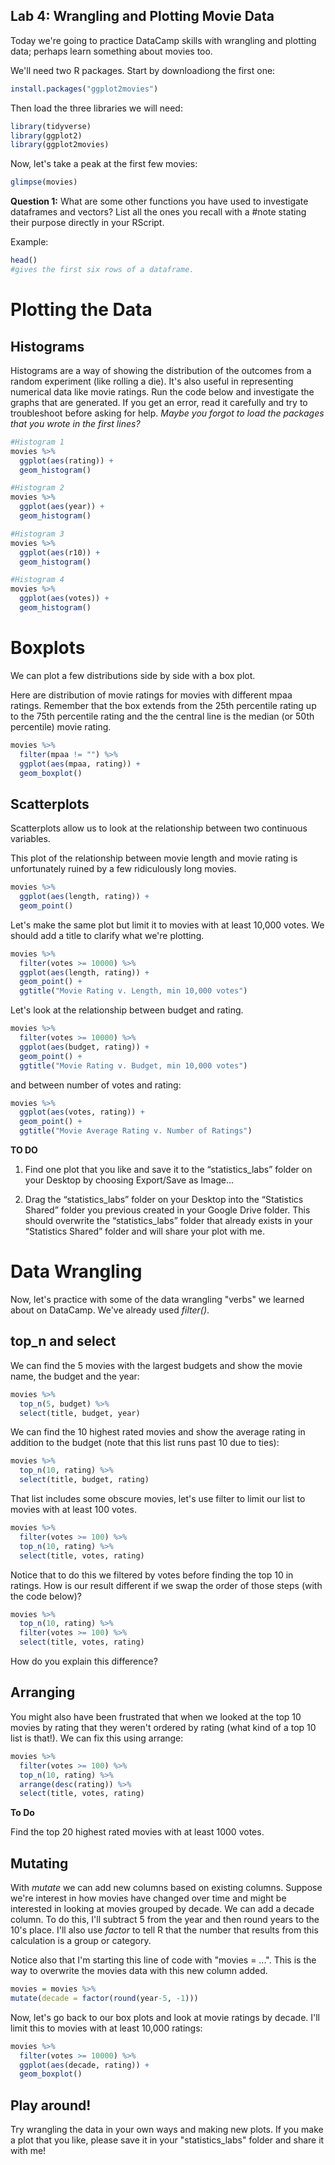 Lab 4: Wrangling and Plotting Movie Data
--------------------------------------------

Today we're going to practice DataCamp skills with wrangling and plotting data; perhaps learn something about movies too.

We'll need two R packages.  Start by downloadiong the first one:
```r
install.packages("ggplot2movies")
```

Then load the three libraries we will need:
```r
library(tidyverse)
library(ggplot2)
library(ggplot2movies)
```

Now, let's take a peak at the first few movies:
```r
glimpse(movies)
```

**Question 1:** What are some other functions you have used to investigate dataframes and vectors? List all the ones you recall with a #note stating their purpose directly in your RScript.

Example: 
```r
head() 
#gives the first six rows of a dataframe.
```

# Plotting the Data

## Histograms

Histograms are a way of showing the distribution of the outcomes from a random experiment (like rolling a die). It's also useful in representing numerical data like movie ratings. Run the code below and investigate the graphs that are generated. If you get an error, read it carefully and try to troubleshoot before asking for help. *Maybe you forgot to load the packages that you wrote in the first lines?*

```r
#Histogram 1
movies %>% 
  ggplot(aes(rating)) + 
  geom_histogram()

#Histogram 2
movies %>% 
  ggplot(aes(year)) +
  geom_histogram()

#Histogram 3
movies %>% 
  ggplot(aes(r10)) + 
  geom_histogram()

#Histogram 4
movies %>% 
  ggplot(aes(votes)) + 
  geom_histogram() 

```

# Boxplots 

We can plot a few distributions side by side with a box plot.

Here are distribution of movie ratings for movies with different mpaa ratings.  Remember that the box extends from the 25th percentile rating up to the 75th percentile rating and the the central line is the median (or 50th percentile) movie rating.

```r
movies %>% 
  filter(mpaa != "") %>%
  ggplot(aes(mpaa, rating)) + 
  geom_boxplot()
```

## Scatterplots

Scatterplots allow us to look at the relationship between two continuous variables.

This plot of the relationship between movie length and movie rating is unfortunately ruined by a few ridiculously long movies.

```r
movies %>%
  ggplot(aes(length, rating)) +
  geom_point()
```

Let's make the same plot but limit it to movies with at least 10,000 votes.  We should add a title to clarify what we're plotting.

```r
movies %>%
  filter(votes >= 10000) %>%
  ggplot(aes(length, rating)) +
  geom_point() +
  ggtitle("Movie Rating v. Length, min 10,000 votes")
```

Let's look at the relationship between budget and rating.

```r
movies %>%
  filter(votes >= 10000) %>%
  ggplot(aes(budget, rating)) +
  geom_point() +
  ggtitle("Movie Rating v. Budget, min 10,000 votes")
```

and between number of votes and rating:

```r
movies %>%
  ggplot(aes(votes, rating)) +
  geom_point() +
  ggtitle("Movie Average Rating v. Number of Ratings")
```

**TO DO**

1. Find one plot that you like and save it to the “statistics_labs” folder on your Desktop by choosing Export/Save as Image...

2. Drag the “statistics_labs” folder on your Desktop into the “Statistics Shared” folder you previous created in your Google Drive folder.  This should overwrite the “statistics_labs” folder that already exists in your “Statistics Shared” folder and will share your plot with me.

# Data Wrangling

Now, let's practice with some of the data wrangling "verbs" we learned about on DataCamp.  We've already used *filter()*.

## top_n and select

We can find the 5 movies with the largest budgets and show the movie name, the budget and the year:

```r
movies %>%
  top_n(5, budget) %>%
  select(title, budget, year)
```

We can find the 10 highest rated movies and show the average rating in addition to the budget (note that this list runs past 10 due to ties):

```r
movies %>%
  top_n(10, rating) %>%
  select(title, budget, rating)
```

That list includes some obscure movies, let's use filter to limit our list to movies with at least 100 votes.  

```r
movies %>%
  filter(votes >= 100) %>%
  top_n(10, rating) %>%
  select(title, votes, rating)
```

Notice that to do this we filtered by votes before finding the top 10 in ratings.  How is our result different if we swap the order of those steps (with the code below)?

```r
movies %>%
  top_n(10, rating) %>%
  filter(votes >= 100) %>%
  select(title, votes, rating)
```

How do you explain this difference?

## Arranging

You might also have been frustrated that when we looked at the top 10 movies by rating that they weren't ordered by rating (what kind of a top 10 list is that!).  We can fix this using arrange:

```r
movies %>%
  filter(votes >= 100) %>%
  top_n(10, rating) %>%
  arrange(desc(rating)) %>%
  select(title, votes, rating)
```

**To Do** 

Find the top 20 highest rated movies with at least 1000 votes.

## Mutating

With *mutate* we can add new columns based on existing columns.  Suppose we're interest in how movies have changed over time and might be interested in looking at movies grouped by decade.  We can add a decade column.  To do this, I'll subtract 5 from the year and then round years to the 10's place.  I'll also use *factor* to tell R that the number that results from this calculation is a group or category.

Notice also that I'm starting this line of code with "movies = ...".  This is the way to overwrite the movies data with this new column added.

```r
movies = movies %>% 
mutate(decade = factor(round(year-5, -1)))
```

Now, let's go back to our box plots and look at movie ratings by decade.  I'll limit this to movies with at least 10,000 ratings:

```r
movies %>%
  filter(votes >= 10000) %>%
  ggplot(aes(decade, rating)) +
  geom_boxplot()

```

## Play around!

Try wrangling the data in your own ways and making new plots.  If you make a plot that you like, please save it in your "statistics_labs" folder and share it with me!
